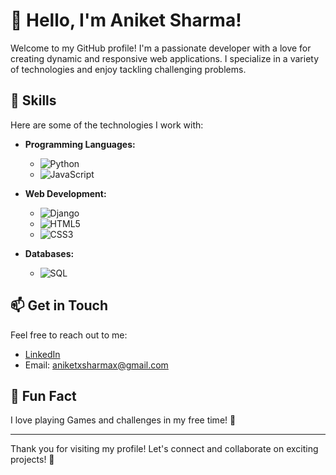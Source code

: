 # 👋 Hello, I'm Aniket Sharma!

Welcome to my GitHub profile! I'm a passionate developer with a love for creating dynamic and responsive web applications. I specialize in a variety of technologies and enjoy tackling challenging problems.

## 🚀 Skills

Here are some of the technologies I work with:

- **Programming Languages:**
  - ![Python](https://img.shields.io/badge/Python-3776AB?style=flat&logo=python&logoColor=white)
  - ![JavaScript](https://img.shields.io/badge/JavaScript-F7DF1E?style=flat&logo=javascript&logoColor=black)

- **Web Development:**
  - ![Django](https://img.shields.io/badge/Django-092E20?style=flat&logo=django&logoColor=white)
  - ![HTML5](https://img.shields.io/badge/HTML5-E34F26?style=flat&logo=html5&logoColor=white)
  - ![CSS3](https://img.shields.io/badge/CSS3-1572B6?style=flat&logo=css3&logoColor=white)

- **Databases:**
  - ![SQL](https://img.shields.io/badge/SQL-4479A1?style=flat&logo=postgresql&logoColor=white)

## 📫 Get in Touch

Feel free to reach out to me:

- [LinkedIn](https://www.linkedin.com/in/aniket-sharma-302801316/)
- Email: aniketxsharmax@gmail.com

## 🌟 Fun Fact

I love playing Games and challenges in my free time! 🧩

---

Thank you for visiting my profile! Let's connect and collaborate on exciting projects! 🚀
